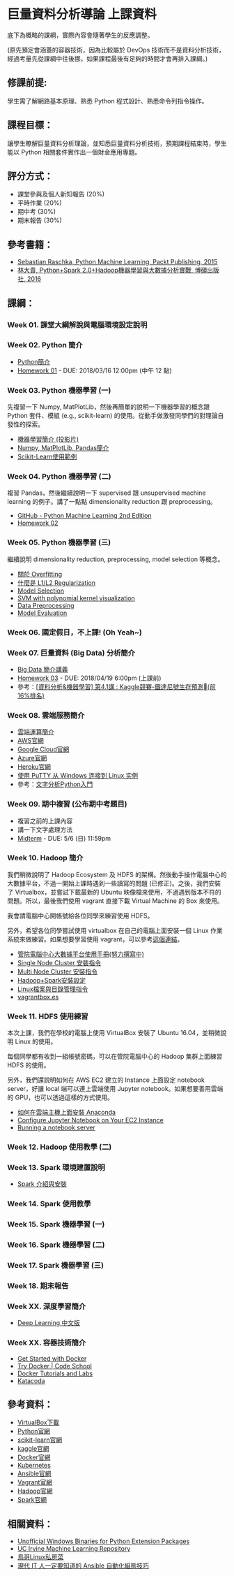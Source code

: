 # 巨量資料分析導論 上課資料

底下為概略的課綱，實際內容會隨著學生的反應調整。

(原先預定會涵蓋的容器技術，因為比較屬於 DevOps 技術而不是資料分析技術，經過考量先從課綱中往後挪，如果課程最後有足夠的時間才會再排入課綱。)

## 修課前提:

學生需了解網路基本原理、熟悉 Python 程式設計、熟悉命令列指令操作。 

## 課程目標：

讓學生瞭解巨量資料分析理論，並知悉巨量資料分析技術，預期課程結束時，學生能以 Python 相關套件實作出一個財金應用專題。

## 評分方式：

* 課堂參與及個人新知報告 (20%)
* 平時作業 (20%)
* 期中考 (30%)
* 期末報告 (30%)

## 參考書籍：

* [Sebastian Raschka, Python Machine Learning, Packt Publishing, 2015](http://bit.ly/2FM9CMN)
* [林大貴, Python+Spark 2.0+Hadoop機器學習與大數據分析實戰, 博碩出版社, 2016](http://www.books.com.tw/products/0010730134)

## 課綱：

### Week 01. 課堂大綱解說與電腦環境設定說明

### Week 02. Python 簡介

* [Python簡介](https://github.com/victorgau/Python_Basics)
* [Homework 01](https://github.com/victorgau/BigData20180301/tree/master/Homework01) - DUE: 2018/03/16 12:00pm (中午 12 點)

### Week 03. Python 機器學習 (一)

先複習一下 Numpy, MatPlotLib，然後再簡單的說明一下機器學習的概念跟 Python 套件、模組 (e.g., scikit-learn) 的使用。從動手做激發同學們的對理論自發性的探索。

* [機器學習簡介 (投影片)](http://bit.ly/2FDEvCH)
* [Numpy, MatPlotLib, Pandas簡介](https://goo.gl/YcsKxt)
* [Scikit-Learn使用範例](https://goo.gl/BRYJz6)

### Week 04. Python 機器學習 (二)

複習 Pandas，然後繼續說明一下 supervised 跟 unsupervised machine learning 的例子。講了一點點 dimensionality reduction 跟 preprocessing。

* [GitHub - Python Machine Learning 2nd Edition](http://bit.ly/2leKZeb)
* [Homework 02](https://bit.ly/2IOLTJn)

### Week 05. Python 機器學習 (三)

繼續說明 dimensionality reduction, preprocessing, model selection 等概念。

* [關於 Overfitting](https://bit.ly/2uv4t6b)
* [什麼是 L1/L2 Regularization](https://www.youtube.com/watch?v=TmzzQoO8mr4)
* [Model Selection](https://bit.ly/2Iagwbd)
* [SVM with polynomial kernel visualization](https://www.youtube.com/watch?v=3liCbRZPrZA)
* [Data Preprocessing](https://bit.ly/2pUTkGi)
* [Model Evaluation](https://bit.ly/2E9nKtE)

### Week 06. 國定假日，不上課! (Oh Yeah~)

### Week 07. 巨量資料 (Big Data) 分析簡介

* [Big Data 簡介講義](https://bit.ly/2JFQ7ng)
* [Homework 03](https://bit.ly/2HpoGQt) - DUE: 2018/04/19 6:00pm (上課前)
* 參考：[[資料分析&機器學習] 第4.1講 : Kaggle競賽-鐵達尼號生存預測(前16%排名)](https://bit.ly/2EJubnu)

### Week 08. 雲端服務簡介

* [雲端運算簡介](https://bit.ly/2EZegl9)
* [AWS官網](https://aws.amazon.com/tw/)
* [Google Cloud官網](https://cloud.google.com/)
* [Azure官網](https://azure.microsoft.com/zh-tw/)
* [Heroku官網](https://www.heroku.com/)
* [使用 PuTTY 从 Windows 连接到 Linux 实例](https://docs.aws.amazon.com/zh_cn/AWSEC2/latest/UserGuide/putty.html)
* 參考：[文字分析Python入門](https://www.slideshare.net/xiaohuang545/python-87902078)

### Week 09. 期中複習 (公布期中考題目)

* 複習之前的上課內容
* 講一下文字處理方法
* [Midterm](https://github.com/victorgau/BigData20180301/tree/master/Midterm) - DUE: 5/6 (日) 11:59pm

### Week 10. Hadoop 簡介

我們稍微說明了 Hadoop Ecosystem 及 HDFS 的架構。然後動手操作電腦中心的大數據平台，不過一開始上課時遇到一些讀寫的問題 (已修正)。之後，我們安裝了 Virtualbox，並嘗試下載最新的 Ubuntu 映像檔來使用，不過遇到版本不符的問題。所以，最後我們使用 vagrant 直接下載 Virtual Machine 的 Box 來使用。

我會請電腦中心開帳號給各位同學來練習使用 HDFS。

另外，希望各位同學嘗試使用 virtualbox 在自己的電腦上面安裝一個 Linux 作業系統來做練習。如果想要學習使用 vagrant，可以參考[這個連結](https://bit.ly/2rpdZEj)。

* [管院電腦中心大數據平台使用手冊(努力撰寫中)](https://cccm.gitbook.io/bigdata-platform-user-guide/)
* [Single Node Cluster 安裝指令](https://goo.gl/X7ZcJj)
* [Multi Node Cluster 安裝指令](https://goo.gl/Q9tCL7)
* [Hadoop+Spark安裝設定](https://ppt.cc/fphjjx)
* [Linux檔案與目錄管理指令](http://linux.vbird.org/linux_basic/redhat6.1/linux_06command.php#filesystem)
* [vagrantbox.es](http://www.vagrantbox.es/)

### Week 11. HDFS 使用練習

本次上課，我們在學校的電腦上使用 VirtualBox 安裝了 Ubuntu 16.04，並稍微說明 Linux 的使用。

每個同學都有收到一組帳號密碼，可以在管院電腦中心的 Hadoop 集群上面練習 HDFS 的使用。

另外，我們還說明如何在 AWS EC2 建立的 Instance 上面設定 notebook server，好讓 local 端可以連上雲端使用 Jupyter notebook。如果想要善用雲端的 GPU，也可以透過這樣的方式使用。

* [如何在雲端主機上面安裝 Anaconda](https://www.digitalocean.com/community/tutorials/how-to-install-the-anaconda-python-distribution-on-ubuntu-16-04)
* [Configure Jupyter Notebook on Your EC2 Instance](https://docs.aws.amazon.com/mxnet/latest/dg/setup-jupyter-configure-server.html)
* [Running a notebook server](http://jupyter-notebook.readthedocs.io/en/stable/public_server.html)

### Week 12. Hadoop 使用教學 (二)

### Week 13. Spark 環境建置說明

* [Spark 介紹與安裝](https://goo.gl/BbHGKt)

### Week 14. Spark 使用教學

### Week 15. Spark 機器學習 (一)

### Week 16. Spark 機器學習 (二)

### Week 17. Spark 機器學習 (三)

### Week 18. 期末報告

### Week XX. 深度學習簡介

* [Deep Learning 中文版](https://github.com/exacity/deeplearningbook-chinese/releases/)

### Week XX. 容器技術簡介

* [Get Started with Docker](https://docs.docker.com/get-started/)
* [Try Docker | Code School](https://www.codeschool.com/courses/try-docker)
* [Docker Tutorials and Labs](https://github.com/docker/labs)
* [Katacoda](https://www.katacoda.com/)

## 參考資料：

* [VirtualBox下載](https://www.virtualbox.org/wiki/Downloads)
* [Python官網](https://www.python.org/)
* [scikit-learn官網](http://scikit-learn.org/stable/)
* [kaggle官網](https://www.kaggle.com/)
* [Docker官網](https://www.docker.com/)
* [Kubernetes](https://kubernetes.io/)
* [Ansible官網](https://www.ansible.com/)
* [Vagrant官網](https://www.vagrantup.com/)
* [Hadoop官網](http://hadoop.apache.org/)
* [Spark官網](https://spark.apache.org/)

## 相關資料：

* [Unofficial Windows Binaries for Python Extension Packages](https://www.lfd.uci.edu/~gohlke/pythonlibs/)
* [UC Irvine Machine Learning Repository](https://archive.ics.uci.edu/ml/index.php)
* [鳥哥Linux私房菜](http://linux.vbird.org/)
* [現代 IT 人一定要知道的 Ansible 自動化組態技巧](https://legacy.gitbook.com/book/chusiang/automate-with-ansible/details)
